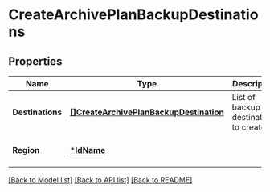 # CreateArchivePlanBackupDestinations

## Properties
Name | Type | Description | Notes
------------ | ------------- | ------------- | -------------
**Destinations** | [**[]CreateArchivePlanBackupDestination**](CreateArchivePlanBackupDestination.md) | List of backup destinations to create | [default to null]
**Region** | [***IdName**](IdName.md) |  | [optional] [default to null]

[[Back to Model list]](../README.md#documentation-for-models) [[Back to API list]](../README.md#documentation-for-api-endpoints) [[Back to README]](../README.md)

